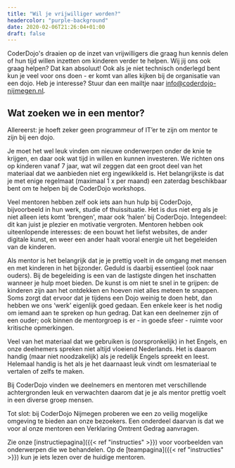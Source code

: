 ```yaml
---
title: "Wil je vrijwilliger worden?"
headercolor: "purple-background"
date: 2020-02-06T21:26:04+01:00
draft: false
---
```


CoderDojo's draaien op de inzet van vrijwilligers die graag hun kennis delen of hun tijd willen inzetten om kinderen verder te helpen.
Wij jij ons ook graag helpen? Dat kan absoluut! Ook als je niet technisch onderlegd bent kun je veel voor ons doen - er komt van alles kijken bij de organisatie van een dojo. Heb je interesse? Stuur dan een mailtje naar info@𝖼𝗈𝖽𝖾𝗋𝖽𝗈𝗃𝗈-𝗇𝗂𝗃𝗆𝖾𝗀𝖾𝗇.𝗇𝗅.

## Wat zoeken we in een mentor?

Allereerst: je hoeft zeker geen programmeur of IT’er te zijn om mentor te zijn bij een dojo.

Je moet het wel leuk vinden om nieuwe onderwerpen onder de knie te krijgen, en daar ook wat tijd in willen en kunnen investeren. We richten ons op kinderen vanaf 7 jaar, wat wil zeggen dat een groot deel van het materiaal dat we aanbieden niet erg ingewikkeld is. Het belangrijkste is dat je met enige regelmaat (maximaal 1 x per maand) een zaterdag beschikbaar bent om te helpen bij de CoderDojo workshops.

Veel mentoren hebben zelf ook iets aan hun hulp bij CoderDojo, bijvoorbeeld in hun werk, studie of thuissituatie. Het is dus niet erg als je niet alleen iets komt 'brengen', maar ook ‘halen’ bij CoderDojo. Integendeel: dit kan juist je plezier en motivatie vergroten. Mentoren hebben ook uiteenlopende interesses: de een bouwt het liefst websites, de ander digitale kunst, en weer een ander haalt vooral energie uit het begeleiden van de kinderen.

Als mentor is het belangrijk dat je je prettig voelt in de omgang met mensen en met kinderen in het bijzonder. Geduld is daarbij essentieel (ook naar ouders). Bij de begeleiding is een van de lastigste dingen het inschatten wanneer je hulp moet bieden. De kunst is om niet te snel in te grijpen: de kinderen zijn aan het ontdekken en hoeven niet alles meteen te snappen. Soms zorgt dat ervoor dat je tijdens een Dojo weinig te doen hebt, dan hebben we ons ‘werk’ eigenlijk goed gedaan. Een enkele keer is het nodig om iemand aan te spreken op hun gedrag. Dat kan een deelnemer zijn of een ouder; ook binnen de mentorgroep is er - in goede sfeer - ruimte voor kritische opmerkingen.

Veel van het materiaal dat we gebruiken is (oorspronkelijk) in het Engels, en onze deelnemers spreken niet altijd vloeiend Nederlands. Het is daarom handig (maar niet noodzakelijk) als je redelijk Engels spreekt en leest. Helemaal handig is het als je het daarnaast leuk vindt om lesmateriaal te vertalen of zelfs te maken.

Bij CoderDojo vinden we deelnemers en mentoren met verschillende achtergronden leuk en verwachten daarom dat je je als mentor prettig voelt in een diverse groep mensen.

Tot slot: bij CoderDojo Nijmegen proberen we een zo veilig mogelijke omgeving te bieden aan onze bezoekers. Een onderdeel daarvan is dat we voor al onze mentoren een Verklaring Omtrent Gedrag aanvragen.

Zie onze [instructiepagina]({{< ref "instructies" >}}) voor voorbeelden van onderwerpen die we behandelen. Op de [teampagina]({{< ref "instructies" >}}) kun je iets lezen over de huidige mentoren.
